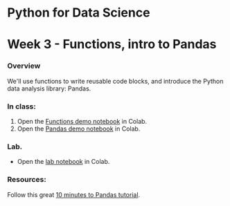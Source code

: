 
# Python for Data Science
# Week 3 - Functions, intro to Pandas
### Overview
We'll use functions to write reusable code blocks, and introduce the Python data analysis library: Pandas.

### In class:
1. Open the [Functions demo notebook](https://colab.research.google.com/github/worldbank/Python-for-Data-Science/blob/master/week%203/Week%203%20Demo%20-%20Functions.ipynb) in Colab.
2. Open the [Pandas demo notebook](https://colab.research.google.com/github/worldbank/Python-for-Data-Science/blob/master/week%203/Week%203%20Demo%20-%20Pandas.ipynb) in Colab.

### Lab.
* Open the [lab notebook](https://colab.research.google.com/github/worldbank/Python-for-Data-Science/blob/master/week%203/Week%203%20-%20Lab.ipynb) in Colab.

### Resources: 
Follow this great [10 minutes to Pandas tutorial](https://pandas.pydata.org/pandas-docs/stable/getting_started/10min.html).
